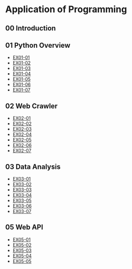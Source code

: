 # Application of Programming

## 00 Introduction

## 01 Python Overview

- [EX01-01](https://colab.research.google.com/drive/1u2mzeAp2sSm2BzHXTP0H0ZnTevf8InlL#scrollTo=uC4eKBVrGnc_&line=5&uniqifier=1)
- [EX01-02](https://colab.research.google.com/drive/1u2mzeAp2sSm2BzHXTP0H0ZnTevf8InlL#scrollTo=cDpW7jp1HRh3&line=4&uniqifier=1)
- [EX01-03](https://colab.research.google.com/drive/1u2mzeAp2sSm2BzHXTP0H0ZnTevf8InlL#scrollTo=A5cjcsk8HR0H&line=2&uniqifier=1)
- [EX01-04](https://colab.research.google.com/drive/1u2mzeAp2sSm2BzHXTP0H0ZnTevf8InlL#scrollTo=j9kFNvhEviyl&line=22&uniqifier=1)
- [EX01-05](https://colab.research.google.com/drive/1u2mzeAp2sSm2BzHXTP0H0ZnTevf8InlL#scrollTo=vRkv4bjBJoVd&line=10&uniqifier=1)
- [EX01-06](https://colab.research.google.com/drive/1u2mzeAp2sSm2BzHXTP0H0ZnTevf8InlL#scrollTo=ybh-aa5JVfyw&line=11&uniqifier=1)
- [EX01-07](https://colab.research.google.com/drive/1u2mzeAp2sSm2BzHXTP0H0ZnTevf8InlL#scrollTo=ZUf3vcx67d_s&line=17&uniqifier=1)

## 02 Web Crawler

- [EX02-01](https://colab.research.google.com/drive/1u2mzeAp2sSm2BzHXTP0H0ZnTevf8InlL#scrollTo=V-8Qq5AOPziV&line=23&uniqifier=1)
- [EX02-02](https://colab.research.google.com/drive/1u2mzeAp2sSm2BzHXTP0H0ZnTevf8InlL#scrollTo=J2AVDClAMhHo&line=55&uniqifier=1)
- [EX02-03](https://colab.research.google.com/drive/1u2mzeAp2sSm2BzHXTP0H0ZnTevf8InlL#scrollTo=tv99pFFa_6Ec&line=6&uniqifier=1)
- [EX02-04](https://colab.research.google.com/drive/1u2mzeAp2sSm2BzHXTP0H0ZnTevf8InlL#scrollTo=F90O6nc_V5ti&line=17&uniqifier=1)
- [EX02-05](https://colab.research.google.com/drive/1u2mzeAp2sSm2BzHXTP0H0ZnTevf8InlL#scrollTo=4jRQTipkDi5Y&line=8&uniqifier=1)
- [EX02-06](https://colab.research.google.com/drive/1u2mzeAp2sSm2BzHXTP0H0ZnTevf8InlL#scrollTo=vMnE_uoRDjC0&line=1&uniqifier=1)
- [EX02-07](https://colab.research.google.com/drive/1u2mzeAp2sSm2BzHXTP0H0ZnTevf8InlL#scrollTo=XN5v0iGu_kQ1&line=3&uniqifier=1)

## 03 Data Analysis

- [EX03-01](https://colab.research.google.com/drive/1u2mzeAp2sSm2BzHXTP0H0ZnTevf8InlL#scrollTo=YFFlw3_YHjsz&line=11&uniqifier=1)
- [EX03-02](https://colab.research.google.com/drive/1u2mzeAp2sSm2BzHXTP0H0ZnTevf8InlL#scrollTo=8wlgWPBHlttv&line=11&uniqifier=1)
- [EX03-03](https://colab.research.google.com/drive/1u2mzeAp2sSm2BzHXTP0H0ZnTevf8InlL#scrollTo=BbNuXEkdJvS7&line=4&uniqifier=1)
- [EX03-04](https://colab.research.google.com/drive/1KQZTFwqXtHPS5RUHVpWMK2n_aCf8WpnQ#scrollTo=1E_G5sxUSsVK&line=5&uniqifier=1)
- [EX03-05](https://colab.research.google.com/drive/1KQZTFwqXtHPS5RUHVpWMK2n_aCf8WpnQ#scrollTo=aTj6bNdgS6mP&line=79&uniqifier=1)
- [EX03-06](https://colab.research.google.com/drive/1KQZTFwqXtHPS5RUHVpWMK2n_aCf8WpnQ#scrollTo=f4txCI_9TDLr&line=36&uniqifier=1)
- [EX03-07](https://colab.research.google.com/drive/1KQZTFwqXtHPS5RUHVpWMK2n_aCf8WpnQ#scrollTo=Q7CGOsENTSjt&line=14&uniqifier=1)

## 05 Web API

- [EX05-01](https://colab.research.google.com/drive/1KQZTFwqXtHPS5RUHVpWMK2n_aCf8WpnQ#scrollTo=U3v0yxPATujh&line=63&uniqifier=1)
- [EX05-02]()
- [EX05-03]()
- [EX05-04]()
- [EX05-05]()
